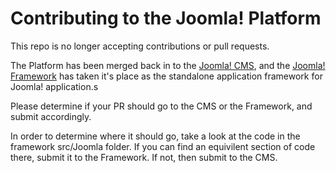 Contributing to the Joomla! Platform
===============

This repo is no longer accepting contributions or pull requests.

The Platform has been merged back in to the [Joomla! CMS](http://github.com/joomla/joomla-cms),
and the [Joomla! Framework](http://github.com/joomla/joomla-framework) has taken it's place as
the standalone application framework for Joomla! application.s

Please determine if your PR should go to the CMS or the Framework, and submit accordingly.

In order to determine where it should go, take a look at the code in the framework src/Joomla folder.
If you can find an equivilent section of code there, submit it to the Framework. If not, then submit to the CMS.
